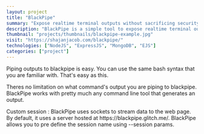 ```yaml
---		
layout: project
title: "BlackPipe"
summary: "Expose realtime terminal outputs without sacrificing security."
description: "BlackPipe is a simple tool to expose realtime terminal outputs without sacrificing security."
thumbnail: "projects/thumbnails/blackpipe-example.jpg"
visit: "https://shajanjacob.com/blackpipe/"
technologies: ["NodeJS", "ExpressJS", "MongoDB", "EJS"]
categories: ["project"]
---
```

<p>
Piping outputs to blackpipe is easy. You can use the same bash syntax that you are familiar with.
That's easy as this.</p>
<p>Theres no limitation on what command's output you are piping to blackpipe. BlackPipe works with pretty much any command line tool that generates an output.</p>

<p>Custom session : BlackPipe uses sockets to stream data to the web page. By default, it uses a server hosted at https://blackpipe.glitch.me/. BlackPipe allows you to pre define the session name using --session params. </p>